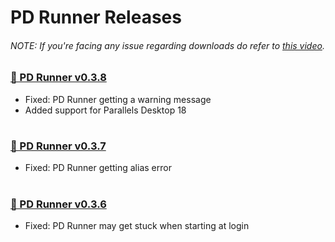 # PD Runner Releases
###### NOTE: If you're facing any issue regarding downloads do refer to [this video](https://youtu.be/Z_gKRgbhkqA).

### [🔸 PD Runner v0.3.8](https://xpshort.com/IPrnm)
- Fixed: PD Runner getting a warning message
- Added support for Parallels Desktop 18
#
### [🔸 PD Runner v0.3.7](https://xpshort.com/jFLZ)
- Fixed: PD Runner getting alias error
#
### [🔸 PD Runner v0.3.6](https://xpshort.com/5pTG)
- Fixed: PD Runner may get stuck when starting at login
